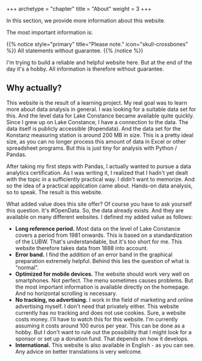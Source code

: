 +++
archetype = "chapter"
title = "About"
weight = 3
+++

In this section, we provide more information about this website.

The most important information is:

{{% notice style="primary" title="Please note." icon="skull-crossbones" %}}
All statements without guarantee.
{{% /notice %}}

I'm trying to build a reliable and helpful website here. But at the end of the day it's a hobby. All information is therefore without guarantee.

## Why actually?

This website is the result of a learning project. My real goal was to learn more about data analysis in general. I was looking for a suitable data set for this. And the level data for Lake Constance became available quite quickly. Since I grew up on Lake Constance, I have a connection to the data. The data itself is publicly accessible (#opendata). And the data set for the Konstanz measuring station is around 200 MB in size. This is a pretty ideal size, as you can no longer process this amount of data in Excel or other spreadsheet programs. But this is just tiny for analysis with Python / Pandas.

After taking my first steps with Pandas, I actually wanted to pursue a data analytics certification. As I was writing it, I realized that I hadn't yet dealt with the topic in a sufficiently practical way. I didn't want to memorize. And so the idea of a practical application came about. Hands-on data analysis, so to speak. The result is this website.

What added value does this site offer? Of course you have to ask yourself this question. It's #OpenData. So, the data already exists. And they are available on many different websites. I defined my added value as follows:

* **Long reference period.** Most data on the level of Lake Constance covers a period from 1981 onwards. This is based on a standardization of the LUBW. That's understandable, but it's too short for me. This website therefore takes data from 1888 into account.
* **Error band.** I find the addition of an error band in the graphical preparation extremely helpful. Behind this lies the question of what is “normal”.
* **Optimized for mobile devices.** The website should work very well on smartphones. Not perfect. The menu sometimes causes problems. But the most important information is available directly on the homepage. And no horizontal scrolling is necessary.
* **No tracking, no advertising.** I work in the field of marketing and online advertising myself. I don't need that privately either. This website currently has no tracking and does not use cookies. Sure, a website costs money. I'll have to watch this for this website. I'm currently assuming it costs around 100 euros per year. This can be done as a hobby. But I don't want to rule out the possibility that I might look for a sponsor or set up a donation fund. That depends on how it develops.
* **International.** This website is also available in English - as you can see. Any advice on better translations is very welcome.